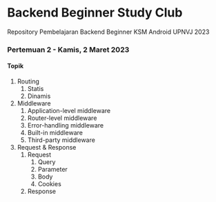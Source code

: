 # Backend Beginner Study Club
Repository Pembelajaran Backend Beginner KSM Android UPNVJ 2023

### Pertemuan 2 - Kamis, 2 Maret 2023
#### Topik
1. Routing
   1. Statis
   2. Dinamis
2. Middleware
   1. Application-level middleware
   2. Router-level middleware
   3. Error-handling middleware
   4. Built-in middleware
   5. Third-party middleware
3. Request & Response
   1. Request
      1. Query
      2. Parameter
      3. Body
      4. Cookies
   2. Response